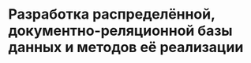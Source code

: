 Разработка распределённой,  документно-реляционной базы данных и  методов её реализации
========================

